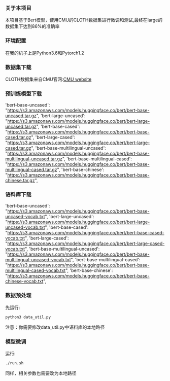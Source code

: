 ### 关于本项目
本项目基于Bert模型，使用CMU的CLOTH数据集进行微调和测试,最终在large的数据集下达到86%的准确率


### 环境配置
在我的机子上是Python3.6和Pytorch1.2


### 数据集下载
CLOTH数据集来自CMU官网:[CMU website](http://www.cs.cmu.edu/~glai1/data/cloth/)


### 预训练模型下载
'bert-base-uncased': "https://s3.amazonaws.com/models.huggingface.co/bert/bert-base-uncased.tar.gz",
'bert-large-uncased': "https://s3.amazonaws.com/models.huggingface.co/bert/bert-large-uncased.tar.gz",
'bert-base-cased': "https://s3.amazonaws.com/models.huggingface.co/bert/bert-base-cased.tar.gz",
'bert-large-cased': "https://s3.amazonaws.com/models.huggingface.co/bert/bert-large-cased.tar.gz",
'bert-base-multilingual-uncased': "https://s3.amazonaws.com/models.huggingface.co/bert/bert-base-multilingual-uncased.tar.gz",
'bert-base-multilingual-cased': "https://s3.amazonaws.com/models.huggingface.co/bert/bert-base-multilingual-cased.tar.gz",
'bert-base-chinese': "https://s3.amazonaws.com/models.huggingface.co/bert/bert-base-chinese.tar.gz",


### 语料库下载
'bert-base-uncased': "https://s3.amazonaws.com/models.huggingface.co/bert/bert-base-uncased-vocab.txt",
'bert-large-uncased': "https://s3.amazonaws.com/models.huggingface.co/bert/bert-large-uncased-vocab.txt",
'bert-base-cased': "https://s3.amazonaws.com/models.huggingface.co/bert/bert-base-cased-vocab.txt",
'bert-large-cased': "https://s3.amazonaws.com/models.huggingface.co/bert/bert-large-cased-vocab.txt",
'bert-base-multilingual-uncased': "https://s3.amazonaws.com/models.huggingface.co/bert/bert-base-multilingual-uncased-vocab.txt",
'bert-base-multilingual-cased': "https://s3.amazonaws.com/models.huggingface.co/bert/bert-base-multilingual-cased-vocab.txt",
'bert-base-chinese': "https://s3.amazonaws.com/models.huggingface.co/bert/bert-base-chinese-vocab.txt",

### 数据预处理
先运行:
```
python3 data_util.py
```
注意：你需要修改data_util.py中语料库的本地路径


### 模型微调 
运行:
```
./run.sh
```
同样，相关参数也需要改为本地路径
